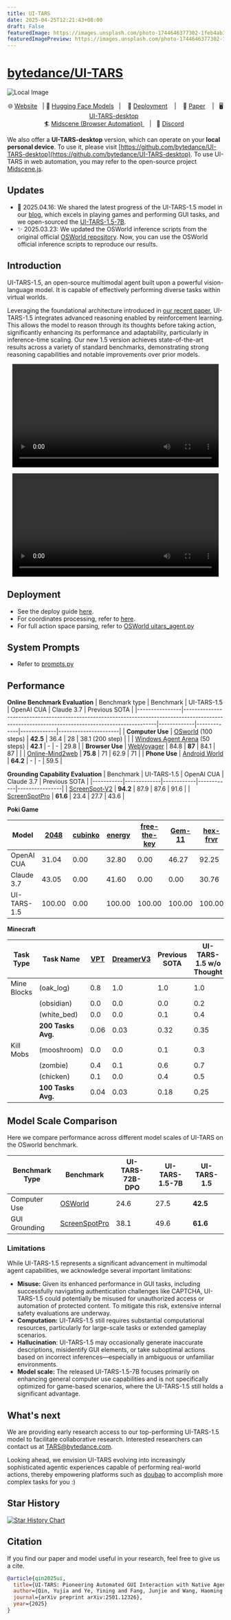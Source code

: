 ```yaml
---
title: UI-TARS
date: 2025-04-25T12:21:43+08:00
draft: False
featuredImage: https://images.unsplash.com/photo-1744646377302-1feb4ab3e9b9?ixid=M3w0NjAwMjJ8MHwxfHJhbmRvbXx8fHx8fHx8fDE3NDU1NTQ4NzZ8&ixlib=rb-4.0.3
featuredImagePreview: https://images.unsplash.com/photo-1744646377302-1feb4ab3e9b9?ixid=M3w0NjAwMjJ8MHwxfHJhbmRvbXx8fHx8fHx8fDE3NDU1NTQ4NzZ8&ixlib=rb-4.0.3
---
```


# [bytedance/UI-TARS](https://github.com/bytedance/UI-TARS)

<!-- <p align="center">
  <img alt="UI-TARS"  width="260" src="figures/icon.png">
</p>

# UI-TARS: Pioneering Automated GUI Interaction with Native Agents -->
![Local Image](figures/writer.png)
<p align="center">
        🌐 <a href="https://seed-tars.com/">Website</a>&nbsp&nbsp | 🤗 <a href="https://huggingface.co/ByteDance-Seed/UI-TARS-1.5-7B">Hugging Face Models</a>&nbsp&nbsp 
        | &nbsp&nbsp 🔧 <a href="README_deploy.md">Deployment</a> &nbsp&nbsp  | &nbsp&nbsp 📑 <a href="https://arxiv.org/abs/2501.12326">Paper</a> &nbsp&nbsp  |&nbsp&nbsp</a>
🖥️ <a href="https://github.com/bytedance/UI-TARS-desktop">UI-TARS-desktop</a>&nbsp&nbsp  <br>🏄 <a href="https://github.com/web-infra-dev/Midscene">Midscene (Browser Automation) </a>&nbsp&nbsp | &nbsp&nbsp🫨 <a href="https://discord.gg/pTXwYVjfcs">Discord</a>&nbsp&nbsp
</p>

We also offer a **UI-TARS-desktop** version, which can operate on your **local personal device**. To use it, please visit [https://github.com/bytedance/UI-TARS-desktop](https://github.com/bytedance/UI-TARS-desktop). To use UI-TARS in web automation, you may refer to the open-source project [Midscene.js](https://github.com/web-infra-dev/Midscene).

## Updates
- 🌟 2025.04.16: We shared the latest progress of the UI-TARS-1.5 model in our [blog](https://seed-tars.com/1.5), which excels in playing games and performing GUI tasks, and we open-sourced the [UI-TARS-1.5-7B](https://huggingface.co/ByteDance-Seed/UI-TARS-1.5-7B).
- ✨ 2025.03.23: We updated the OSWorld inference scripts from the original official [OSWorld repository](https://github.com/xlang-ai/OSWorld/blob/main/run_uitars.py). Now, you can use the OSWorld official inference scripts to reproduce our results.

## Introduction

UI-TARS-1.5, an open-source multimodal agent built upon a powerful vision-language model. It is capable of effectively performing diverse tasks within virtual worlds.

Leveraging the foundational architecture introduced in [our recent paper](https://arxiv.org/abs/2501.12326), UI-TARS-1.5 integrates advanced reasoning enabled by reinforcement learning. This allows the model to reason through its thoughts before taking action, significantly enhancing its performance and adaptability, particularly in inference-time scaling. Our new 1.5 version achieves state-of-the-art results across a variety of standard benchmarks, demonstrating strong reasoning capabilities and notable improvements over prior models.
<!-- ![Local Image](figures/UI-TARS.png) -->
<p align="center">
    <video controls width="480">
      <source src="https://huggingface.co/datasets/JjjFangg/Demo_video/resolve/main/GUI_demo.mp4" type="video/mp4">
    </video>

<p>
<p align="center">
    <video controls width="480">
      <source src="https://huggingface.co/datasets/JjjFangg/Demo_video/resolve/main/Game_demo.mp4" type="video/mp4">
    </video>
<p>

## Deployment
- See the deploy guide <a href="README_deploy.md">here</a>.
- For coordinates processing, refer to <a href="README_coordinates.md">here</a>.
- For full action space parsing, refer to [OSWorld uitars_agent.py](https://github.com/xlang-ai/OSWorld/blob/main/mm_agents/uitars_agent.py)

## System Prompts
- Refer to <a href="./prompts.py">prompts.py</a>


## Performance
**Online Benchmark Evaluation**
| Benchmark type | Benchmark                                                                                                                                       | UI-TARS-1.5 | OpenAI CUA | Claude 3.7 | Previous SOTA       |
|----------------|--------------------------------------------------------------------------------------------------------------------------------------------------|-------------|-------------|-------------|----------------------|
| **Computer Use** | [OSworld](https://arxiv.org/abs/2404.07972) (100 steps)                                                                                        | **42.5**     | 36.4        | 28          | 38.1 (200 step)      |
|                | [Windows Agent Arena](https://arxiv.org/abs/2409.08264) (50 steps)                                                                              | **42.1**     | -           | -           | 29.8                 |
| **Browser Use**  | [WebVoyager](https://arxiv.org/abs/2401.13919)                                                                                                 | 84.8         | **87**      | 84.1        | 87                   |
|                | [Online-Mind2web](https://arxiv.org/abs/2504.01382)                                                                                              | **75.8**     | 71          | 62.9        | 71                   |
| **Phone Use**    | [Android World](https://arxiv.org/abs/2405.14573)                                                                                              | **64.2**     | -           | -           | 59.5                 |


**Grounding Capability Evaluation**
| Benchmark | UI-TARS-1.5 | OpenAI CUA | Claude 3.7 | Previous SOTA |
|-----------|-------------|------------|------------|----------------|
| [ScreenSpot-V2](https://arxiv.org/pdf/2410.23218) | **94.2** | 87.9 | 87.6 | 91.6 |
| [ScreenSpotPro](https://arxiv.org/pdf/2504.07981v1) | **61.6** | 23.4 | 27.7 | 43.6 |



**Poki Game**

| Model       | [2048](https://poki.com/en/g/2048) | [cubinko](https://poki.com/en/g/cubinko) | [energy](https://poki.com/en/g/energy) | [free-the-key](https://poki.com/en/g/free-the-key) | [Gem-11](https://poki.com/en/g/gem-11) | [hex-frvr](https://poki.com/en/g/hex-frvr) | [Infinity-Loop](https://poki.com/en/g/infinity-loop) | [Maze:Path-of-Light](https://poki.com/en/g/maze-path-of-light) | [shapes](https://poki.com/en/g/shapes) | [snake-solver](https://poki.com/en/g/snake-solver) | [wood-blocks-3d](https://poki.com/en/g/wood-blocks-3d) | [yarn-untangle](https://poki.com/en/g/yarn-untangle) | [laser-maze-puzzle](https://poki.com/en/g/laser-maze-puzzle) | [tiles-master](https://poki.com/en/g/tiles-master) |
|-------------|-----------|--------------|-------------|-------------------|-------------|---------------|---------------------|--------------------------|-------------|--------------------|----------------------|---------------------|------------------------|---------------------|
| OpenAI CUA  | 31.04     | 0.00         | 32.80       | 0.00              | 46.27       | 92.25         | 23.08               | 35.00                    | 52.18       | 42.86              | 2.02                 | 44.56               | 80.00                  | 78.27               |
| Claude 3.7  | 43.05     | 0.00         | 41.60       | 0.00              | 0.00        | 30.76         | 2.31                | 82.00                    | 6.26        | 42.86              | 0.00                 | 13.77               | 28.00                  | 52.18               |
| UI-TARS-1.5 | 100.00    | 0.00         | 100.00      | 100.00            | 100.00      | 100.00        | 100.00              | 100.00                   | 100.00      | 100.00             | 100.00               | 100.00              | 100.00                 | 100.00              |


**Minecraft**

| Task Type   | Task Name           | [VPT](https://openai.com/index/vpt/) | [DreamerV3](https://www.nature.com/articles/s41586-025-08744-2) | Previous SOTA | UI-TARS-1.5 w/o Thought | UI-TARS-1.5 w/ Thought |
|-------------|---------------------|----------|----------------|--------------------|------------------|-----------------|
| Mine Blocks | (oak_log)               | 0.8      | 1.0            | 1.0                | 1.0              | 1.0             |
|             | (obsidian)          | 0.0      | 0.0            | 0.0                | 0.2              | 0.3             |
|             | (white_bed)               | 0.0      | 0.0            | 0.1                | 0.4              | 0.6             |
|             | **200 Tasks Avg.**  | 0.06     | 0.03           | 0.32               | 0.35             | 0.42            |
| Kill Mobs   | (mooshroom)            | 0.0      | 0.0            | 0.1                | 0.3              | 0.4             |
|             | (zombie)            | 0.4      | 0.1            | 0.6                | 0.7              | 0.9             |
|             | (chicken)          | 0.1      | 0.0            | 0.4                | 0.5              | 0.6             |
|             | **100 Tasks Avg.**  | 0.04     | 0.03           | 0.18               | 0.25             | 0.31            |

## Model Scale Comparison

Here we compare performance across different model scales of UI-TARS on the OSworld benchmark.

| **Benchmark Type** | **Benchmark**                      | **UI-TARS-72B-DPO** | **UI-TARS-1.5-7B** | **UI-TARS-1.5** |
|--------------------|------------------------------------|---------------------|--------------------|-----------------|
| Computer Use       | [OSWorld](https://arxiv.org/abs/2404.07972)             | 24.6                | 27.5               | **42.5**        |
| GUI Grounding      | [ScreenSpotPro](https://arxiv.org/pdf/2504.07981v1) | 38.1                | 49.6               | **61.6**        |

### Limitations

While UI-TARS-1.5 represents a significant advancement in multimodal agent capabilities, we acknowledge several important limitations:

- **Misuse:** Given its enhanced performance in GUI tasks, including successfully navigating authentication challenges like CAPTCHA, UI-TARS-1.5 could potentially be misused for unauthorized access or automation of protected content. To mitigate this risk, extensive internal safety evaluations are underway.
- **Computation:** UI-TARS-1.5 still requires substantial computational resources, particularly for large-scale tasks or extended gameplay scenarios.
- **Hallucination**: UI-TARS-1.5 may occasionally generate inaccurate descriptions, misidentify GUI elements, or take suboptimal actions based on incorrect inferences—especially in ambiguous or unfamiliar environments.
- **Model scale:** The released UI-TARS-1.5-7B focuses primarily on enhancing general computer use capabilities and is not specifically optimized for game-based scenarios, where the UI-TARS-1.5 still holds a significant advantage.

## What's next

We are providing early research access to our top-performing UI-TARS-1.5 model to facilitate collaborative research. Interested researchers can contact us at TARS@bytedance.com.

Looking ahead, we envision UI-TARS evolving into increasingly sophisticated agentic experiences capable of performing real-world actions, thereby empowering platforms such as [doubao](https://team.doubao.com/en/) to accomplish more complex tasks for you :)

## Star History

[![Star History Chart](https://api.star-history.com/svg?repos=bytedance/UI-TARS&type=Date)](https://www.star-history.com/#bytedance/UI-TARS&Date)

## Citation
If you find our paper and model useful in your research, feel free to give us a cite.

```BibTeX
@article{qin2025ui,
  title={UI-TARS: Pioneering Automated GUI Interaction with Native Agents},
  author={Qin, Yujia and Ye, Yining and Fang, Junjie and Wang, Haoming and Liang, Shihao and Tian, Shizuo and Zhang, Junda and Li, Jiahao and Li, Yunxin and Huang, Shijue and others},
  journal={arXiv preprint arXiv:2501.12326},
  year={2025}
}
```
